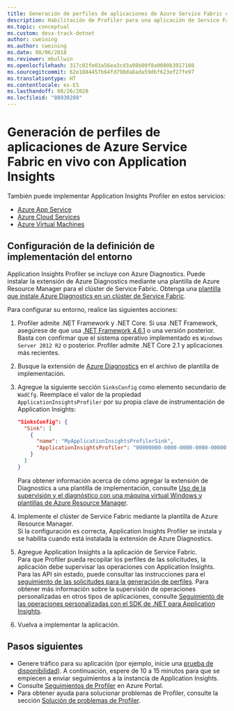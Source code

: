 ```yaml
---
title: Generación de perfiles de aplicaciones de Azure Service Fabric en vivo con Application Insights
description: Habilitación de Profiler para una aplicación de Service Fabric
ms.topic: conceptual
ms.custom: devx-track-dotnet
author: cweining
ms.author: cweining
ms.date: 08/06/2018
ms.reviewer: mbullwin
ms.openlocfilehash: 317c02fe03a56ea3cd3a98b00f8a0080b3917108
ms.sourcegitcommit: 62e1884457b64fd798da8ada59dbf623ef27fe97
ms.translationtype: HT
ms.contentlocale: es-ES
ms.lasthandoff: 08/26/2020
ms.locfileid: "88930288"
---
```

# <a name="profile-live-azure-service-fabric-applications-with-application-insights"></a>Generación de perfiles de aplicaciones de Azure Service Fabric en vivo con Application Insights

También puede implementar Application Insights Profiler en estos servicios:
* [Azure App Service](profiler.md?toc=/azure/azure-monitor/toc.json)
* [Azure Cloud Services](profiler-cloudservice.md?toc=/azure/azure-monitor/toc.json)
* [Azure Virtual Machines](profiler-vm.md?toc=/azure/azure-monitor/toc.json)

## <a name="set-up-the-environment-deployment-definition"></a>Configuración de la definición de implementación del entorno

Application Insights Profiler se incluye con Azure Diagnostics. Puede instalar la extensión de Azure Diagnostics mediante una plantilla de Azure Resource Manager para el clúster de Service Fabric. Obtenga una [plantilla que instale Azure Diagnostics en un clúster de Service Fabric](https://github.com/Azure/azure-docs-json-samples/blob/master/application-insights/ServiceFabricCluster.json).

Para configurar su entorno, realice las siguientes acciones:

1. Profiler admite .NET Framework y .NET Core. Si usa .NET Framework, asegúrese de que usa [.NET Framework 4.6.1](/dotnet/framework/migration-guide/how-to-determine-which-versions-are-installed) o una versión posterior. Basta con confirmar que el sistema operativo implementado es `Windows Server 2012 R2` o posterior. Profiler admite .NET Core 2.1 y aplicaciones más recientes.

1. Busque la extensión de [Azure Diagnostics](../platform/diagnostics-extension-overview.md) en el archivo de plantilla de implementación.

1. Agregue la siguiente sección `SinksConfig` como elemento secundario de `WadCfg`. Reemplace el valor de la propiedad `ApplicationInsightsProfiler` por su propia clave de instrumentación de Application Insights:  

      ```json
      "SinksConfig": {
        "Sink": [
          {
            "name": "MyApplicationInsightsProfilerSink",
            "ApplicationInsightsProfiler": "00000000-0000-0000-0000-000000000000"
          }
        ]
      }
      ```

      Para obtener información acerca de cómo agregar la extensión de Diagnostics a una plantilla de implementación, consulte [Uso de la supervisión y el diagnóstico con una máquina virtual Windows y plantillas de Azure Resource Manager](../../virtual-machines/extensions/diagnostics-template.md?toc=/azure/virtual-machines/windows/toc.json).

1. Implemente el clúster de Service Fabric mediante la plantilla de Azure Resource Manager.  
  Si la configuración es correcta, Application Insights Profiler se instala y se habilita cuando está instalada la extensión de Azure Diagnostics. 

1. Agregue Application Insights a la aplicación de Service Fabric.  
  Para que Profiler pueda recopilar los perfiles de las solicitudes, la aplicación debe supervisar las operaciones con Application Insights. Para las API sin estado, puede consultar las instrucciones para el [seguimiento de las solicitudes para la generación de perfiles](profiler-trackrequests.md?toc=/azure/azure-monitor/toc.json). Para obtener más información sobre la supervisión de operaciones personalizadas en otros tipos de aplicaciones, consulte [Seguimiento de las operaciones personalizadas con el SDK de .NET para Application Insights](custom-operations-tracking.md?toc=/azure/azure-monitor/toc.json).

1. Vuelva a implementar la aplicación.


## <a name="next-steps"></a>Pasos siguientes

* Genere tráfico para su aplicación (por ejemplo, inicie una [prueba de disponibilidad](monitor-web-app-availability.md)). A continuación, espere de 10 a 15 minutos para que se empiecen a enviar seguimientos a la instancia de Application Insights.
* Consulte [Seguimientos de Profiler](profiler-overview.md?toc=/azure/azure-monitor/toc.json) en Azure Portal.
* Para obtener ayuda para solucionar problemas de Profiler, consulte la sección [Solución de problemas de Profiler](profiler-troubleshooting.md?toc=/azure/azure-monitor/toc.json).
